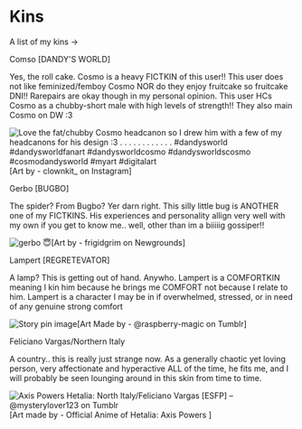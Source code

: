 # Kins
A list of my kins ->

Comso [DANDY'S WORLD]

Yes, the roll cake. Cosmo is a heavy FICTKIN of this user!! This user does not like feminized/femboy Cosmo NOR do they enjoy fruitcake so fruitcake DNI!! Rarepairs are okay though in my personal opinion. This user HCs Cosmo as a chubby-short male with high levels of strength!! They also main Cosmo on DW :3

<img src="https://encrypted-tbn0.gstatic.com/images?q=tbn:ANd9GcQjL4nucAqMQy5TDTvqA7tDYTC0n2JrL-CLOw&amp;s" alt="Love the fat/chubby Cosmo headcanon so I drew him with a few of my  headcanons for his design :3 . . . . . . . . . . . . #dandysworld  #dandysworldfanart #dandysworldcosmo #dandysworldscosmo #cosmodandysworld  #myart #digitalart"/> [Art by - clownkit_ on Instagram]


Gerbo [BUGBO]

The spider? From Bugbo? Yer darn right. This silly little bug is ANOTHER one of my FICTKINS. His experiences and personality allign very well with my own if you get to know me.. well, other than im a biiiiig gossiper!! 

<img src="https://i.pinimg.com/736x/3c/7c/5e/3c7c5ebfc433d9b732b339447b857a0d.jpg" alt="gerbo 😇"/>[Art by - frigidgrim on Newgrounds]


Lampert [REGRETEVATOR]

A lamp? This is getting out of hand. Anywho. Lampert is a COMFORTKIN meaning I kin him because he brings me COMFORT not because I relate to him. Lampert is a character I may be in if overwhelmed, stressed, or in need of any genuine strong comfort

<img src="https://i.pinimg.com/736x/47/ca/8b/47ca8b3488dc43ce973c325d789580ed.jpg" alt="Story pin image"/>[Art Made by - @raspberry-magic on Tumblr]


Feliciano Vargas/Northern Italy

A country.. this is really just strange now. As a generally chaotic yet loving person, very affectionate and hyperactive ALL of the time, he fits me, and I will probably be seen lounging around in this skin from time to time. 

<img src="https://64.media.tumblr.com/e15fcb4794b8b0378d028b3e3976d1bc/tumblr_inline_omh6x7FVo71sss5ih_640.pnj" alt="Axis Powers Hetalia: North Italy/Feliciano Vargas [ESFP] – @mysterylover123  on Tumblr"/>[Art made by - Official Anime of Hetalia: Axis Powers ]
